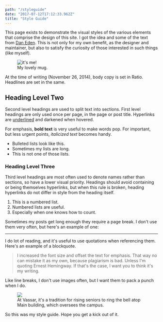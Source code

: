 ```yaml
---
path: "/styleguide"
date: "2017-07-12T17:12:33.962Z"
title: "Style Guide"
---
```


This page exists to demonstrate the visual styles of the various elements that comprise the design of this site. I got the idea and some of the text from [Dan Eden](http://daneden.com/styleguide). This is not only for my own benefit, as the designer and maintainer, but also to satisfy the curiosity of those interested in such things (like myself).

<figure class="alignleft"><img class="about-photo" src ="http://cdn.roginfarrer.com/rogin-avatar.jpg" alt="it's me!" />
<figcaption>My lovely mug.</figcaption>
</figure>

At the time of writing (November 26, 2014), body copy is set in Ratio. Headlines are set in the same.

## Heading Level Two

Second level headings are used to split text into sections. First level headings are only used once per page, in the page or post title. Hyperlinks are [underlined](/) and darkened when hovered.

For emphasis, **bold text** is very useful to make words pop. For important, but less urgent points, *italicized text* becomes handy.

- Bulleted lists look like this.
- Sometimes my lists are long.
- This is not one of those lists.

### Heading Level Three

Third level headings are most often used to denote names rather than sections, so have a lower visual priority. Headings should avoid containing or being themselves hyperlinks, but when this rule is broken, heading hyperlinks do not differ in style from the heading itself.

1. This is a numbered list.
2. Numbered lists are useful.
3. Especially when one knows how to count.

Sometimes my posts get long enough they require a page break. I don't use them very often, but here's an example of one:

<hr />

I do lot of reading, and it's useful to use quotations when referencing them. Here's an example of a blockquote.

> I increased the font size and offset the text for emphasis. That way no can mistake it as my own, because plagiarism is bad. Unless I'm quoting Ernest Hemingway. If that's the case, I want you to think it's my writing.

Like line breaks, I don't use images often, but I want them to pack a punch when I do.

<figure class="imgbleed"><img src="http://cdn.roginfarrer.com/aboutrogin.jpeg" />
<figcaption>At Vassar, it's a tradition for rising seniors to ring the bell atop Main building, which oversees the campus.</figcaption></figure>

So this was my style guide. Hope you get a kick out of it.